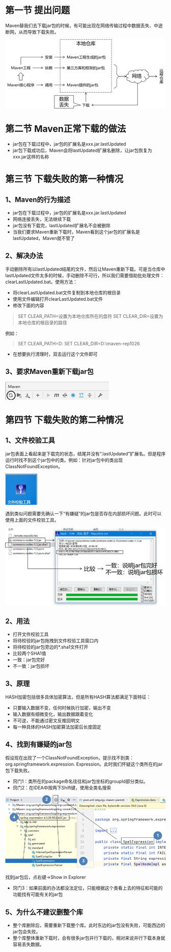 # 第一节 提出问题

Maven替我们去下载jar包的时候，有可能出现在网络传输过程中数据丢失、中途断网，从而导致下载失败。

![./images](./images/img042.png)



# 第二节 Maven正常下载的做法
* jar包在下载过程中，jar包的扩展名是xxx.jar.lastUpdated
* jar包下载成功后，Maven会将lastUpdated扩展名删除，让jar包恢复为xxx.jar这样的名称



# 第三节 下载失败的第一种情况

## 1、Maven的行为描述

* jar包在下载过程中，jar包的扩展名是xxx.jar.lastUpdated
* 网络连接丢失，无法继续下载
* jar包没有下载完，lastUpdated扩展名不会被删除
* 当我们要求Maven重新下载时，Maven看到这个jar包的扩展名是lastUpdated，Maven就不管了

## 2、解决办法

手动删除所有以lastUpdated结尾的文件，然后让Maven重新下载。可是当仓库中lastUpdated文件太多的时候，手动删除不可行，所以我们需要借助批处理文件：clearLastUpdated.bat。使用方法：

* 将clearLastUpdated.bat文件复制到本地仓库的根目录
* 使用文件编辑打开clearLastUpdated.bat文件
* 修改下面的内容

> SET CLEAR_PATH=设置为本地仓库所在的盘符
> SET CLEAR_DIR=设置为本地仓库的根目录的路径

例如：

> SET CLEAR_PATH=D:
> SET CLEAR_DIR=D:\maven-rep1026

* 在想要执行清理时，双击运行这个文件即可

## 3、要求Maven重新下载jar包

![./images](./images/img043.png)



# 第四节 下载失败的第二种情况

## 1、文件校验工具

jar包表面上看起来是下载完的状态，结尾并没有“.lastUpdated”扩展名。但是程序运行时找不到这个jar包中的类。例如：针对jar包中的类出现ClassNotFoundException。

![./images](./images/img033.jpg)

遇到类似问题需要先确认一下“有嫌疑”的jar包是否存在内部损坏问题。此时可以使用上面的文件校验工具。

![./images](./images/img039.jpg)

## 2、用法

* 打开文件校验工具
* 将待校验的jar包拖拽到文件校验工具窗口内
* 将待校验的jar包旁边的*.sha1文件打开
* 比较两个SHA1值
* 一致：jar包完好
* 不一致：jar包损坏

## 3、原理

HASH加密包括很多具体加密算法，但是所有HASH算法都满足下面特征：

* 只要输入数据不变，任何时候执行加密，输出不变
* 输入数据有细微变化，输出数据跟着变化
* 不可逆，不能通过密文反推回明文
* 每一种具体的HASH加密算法加密后长度固定

## 4、找到有嫌疑的jar包

假设现在出现了一个ClassNotFoundException，提示找不到类：org.springframework.expression. Expression。此时我们怀疑这个类所在的jar包下载失败。<br/>

* 窍门1：类所在的package命名往往和jar包坐标的groupId部分类似。
* 窍门2：在IDEA中按两下Shift键，使用全类名搜索

![./images](./images/img040.jpg)

找到jar包后，点右键→Show in Explorer

* 窍门3：如果前面的办法都没法定位，只能根据这个类看上去的特征和可能的功能找有可能有关的jar包

## 5、为什么不建议删整个库

* 整个库删除后，需要重新下载整个库。此时东边的jar包没有失败，可能西边的jar包会失败。
* 整个库整体重新下载时，会有很多jar包并行下载的，相对来说并行下载本身就容易丢失数据。


